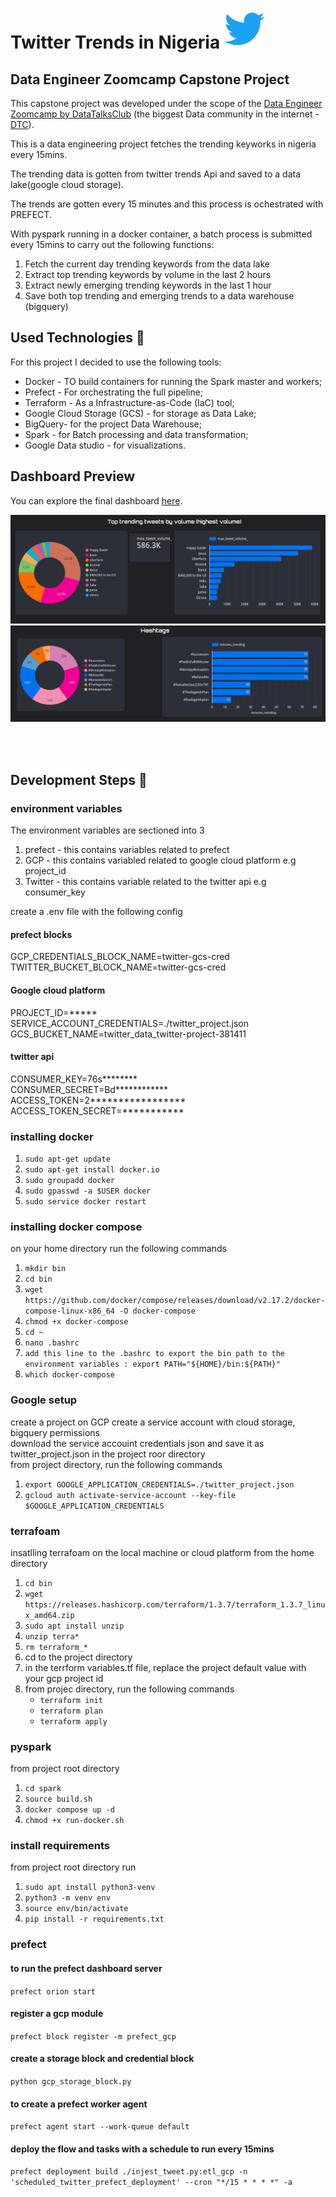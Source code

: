 # Twitter Trends in Nigeria   ![twitter](https://github.com/davidkingg/twitter-trends/blob/main/utills/twitter-logo-2429%20(1).png)
## Data Engineer Zoomcamp Capstone Project 

This capstone project was developed under the scope of the [Data Engineer Zoomcamp by DataTalksClub](https://github.com/DataTalksClub/data-engineering-zoomcamp) (the biggest Data community in the internet - [DTC](https://datatalks.club/)).

This is a data engineering project fetches the trending keyworks in nigeria every 15mins.  

The trending data is gotten from twitter trends Api and saved to a data lake(google cloud storage).  

The trends are gotten every 15 minutes and this process is ochestrated with PREFECT.  

With pyspark running in a docker container, a batch process is submitted every 15mins to carry out the following functions:  
1. Fetch the current day trending keywords from the data lake
2. Extract top trending keywords by volume in the last 2 hours
3. Extract newly emerging trending keywords in the last 1 hour
4. Save both top trending and emerging trends to a data warehouse (bigquery)


## Used Technologies 🔨

For this project I decided to use the following tools:
- Docker - TO build containers for running the Spark master and workers;
- Prefect - For orchestrating the full pipeline;
- Terraform - As a Infrastructure-as-Code (IaC) tool;
- Google Cloud Storage (GCS) - for storage as Data Lake;
- BigQuery- for the project Data Warehouse;
- Spark - for Batch processing and data transformation;
- Google Data studio - for visualizations.


## Dashboard Preview

You can explore the final dashboard [here](https://lookerstudio.google.com/reporting/9c44d5b0-c85e-4061-9d68-65c0ce5946d4).

![Dashboard Page 1](https://github.com/davidkingg/twitter-trends/blob/main/utills/dashboard2.png)
</br>
![Dashboard Page 2](https://github.com/davidkingg/twitter-trends/blob/main/utills/dashboard1.png)

</br>
</br>


## Development Steps 🚧

### environment variables
The environment variables are sectioned into 3
1. prefect - this contains variables related to prefect 
2. GCP - this contains variabled related to google cloud platform e.g project_id
3. Twitter - this contains variable related to the twitter api e.g consumer_key

create a .env file with the following config
#### prefect blocks
GCP_CREDENTIALS_BLOCK_NAME=twitter-gcs-cred <br>
TWITTER_BUCKET_BLOCK_NAME=twitter-gcs-cred <br>
#### Google cloud platform
PROJECT_ID=*****
SERVICE_ACCOUNT_CREDENTIALS=./twitter_project.json
GCS_BUCKET_NAME=twitter_data_twitter-project-381411
#### twitter api
CONSUMER_KEY=76s******** <br>
CONSUMER_SECRET=Bd************<br>
ACCESS_TOKEN=2*****************<br>
ACCESS_TOKEN_SECRET=***********<br>


### installing docker
1. `sudo apt-get update`
2. `sudo apt-get install docker.io`
3. `sudo groupadd docker`
4. `sudo gpasswd -a $USER docker`
5. `sudo service docker restart`


### installing docker compose
on your home directory run the following commands
1. `mkdir bin`
2. `cd bin`
3. `wget https://github.com/docker/compose/releases/download/v2.17.2/docker-compose-linux-x86_64 -O docker-compose`
4. `chmod +x docker-compose`
5. `cd ~`
6. `nano .bashrc`
7. `add this line to the .bashrc to export the bin path to the environment variables : export PATH="${HOME}/bin:${PATH}"`
8. `which docker-compose`


### Google setup
create a project on GCP
create a service account with cloud storage, bigquery permissions <br>
download the service accouint credentials json and save it as twitter_project.json in the project roor directory <br>
from project directory, run the following commands <br>
1. `export GOOGLE_APPLICATION_CREDENTIALS=./twitter_project.json` <br>
2. `gcloud auth activate-service-account --key-file $GOOGLE_APPLICATION_CREDENTIALS` <br>


### terrafoam
insatlling terrafoam on the local machine or cloud platform
from the home directory
1. `cd bin`
2. `wget https://releases.hashicorp.com/terraform/1.3.7/terraform_1.3.7_linux_amd64.zip`
3. `sudo apt install unzip`
4. `unzip terra*`
5. `rm terraform_*`
6. cd to the project directory
7. in the terrform variables.tf file, replace the project default value with your gcp project id
8. from projec directory, run the following commands
    - `terraform init`
    - `terraform plan`
    - `terraform apply`



### pyspark
from project root directory
1. `cd spark`
2. `source build.sh`
3. `docker compose up -d`
4. `chmod +x run-docker.sh`


### install requirements
from project root directory run
1. `sudo apt install python3-venv`
2. `python3 -m venv env`
3. `source env/bin/activate`
5. `pip install -r requirements.txt`


### prefect
#### to run the prefect dashboard server
`prefect orion start`

#### register a gcp module
`prefect block register -m prefect_gcp`

#### create a storage block and credential block
`python gcp_storage_block.py`  

#### to create a prefect worker agent
`prefect agent start --work-queue default`

#### deploy the flow and tasks with a schedule to run every 15mins
`prefect deployment build ./injest_tweet.py:etl_gcp -n 'scheduled_twitter_prefect_deployment' --cron "*/15 * * * *" -a`



